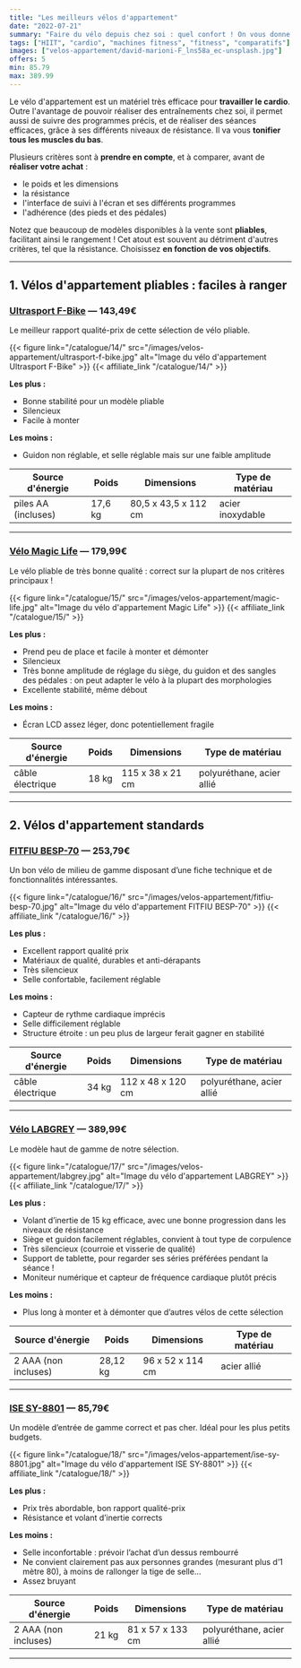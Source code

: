 ```yaml
---
title: "Les meilleurs vélos d'appartement"
date: "2022-07-21"
summary: "Faire du vélo depuis chez soi : quel confort ! On vous donne les critères à comparer pour bien faire votre choix."
tags: ["HIIT", "cardio", "machines fitness", "fitness", "comparatifs"]
images: ["velos-appartement/david-marioni-F_lns58a_ec-unsplash.jpg"]
offers: 5
min: 85.79
max: 389.99
---
```


Le vélo d'appartement est un matériel très efficace pour **travailler le cardio**. Outre l'avantage de pouvoir réaliser des entraînements chez soi, il permet aussi de suivre des programmes précis, et de réaliser des séances efficaces, grâce à ses différents niveaux de résistance.
Il va vous **tonifier tous les muscles du bas**.

Plusieurs critères sont à **prendre en compte**, et à comparer, avant de **réaliser votre achat** :
- le poids et les dimensions
- la résistance
- l'interface de suivi à l'écran et ses différents programmes
- l'adhérence (des pieds et des pédales)

Notez que beaucoup de modèles disponibles à la vente sont **pliables**, facilitant ainsi le rangement !
Cet atout est souvent au détriment d'autres critères, tel que la résistance.
Choisissez **en fonction de vos objectifs**.

---

## 1. Vélos d'appartement pliables : faciles à ranger

### [Ultrasport F-Bike](/catalogue/14/) — 143,49€

Le meilleur rapport qualité-prix de cette sélection de vélo pliable.

{{< figure link="/catalogue/14/" src="/images/velos-appartement/ultrasport-f-bike.jpg" alt="Image du vélo d'appartement Ultrasport F-Bike" >}}
{{< affiliate_link "/catalogue/14/" >}}

**Les plus :**
- Bonne stabilité pour un modèle pliable
- Silencieux
- Facile à monter

**Les moins :**
- Guidon non réglable, et selle réglable mais sur une faible amplitude

|    Source d'énergie | Poids   |    Dimensions        |    Type de matériau |
| -----------------   | -----   | ----------------     | ----------------    |
| piles AA (incluses) | 17,6 kg | 80,5 x 43,5 x 112 cm | acier inoxydable    |
---
### [Vélo Magic Life](/catalogue/15/) — 179,99€

Le vélo pliable de très bonne qualité : correct sur la plupart de nos critères principaux !

{{< figure link="/catalogue/15/" src="/images/velos-appartement/magic-life.jpg" alt="Image du vélo d'appartement Magic Life" >}}
{{< affiliate_link "/catalogue/15/" >}}

**Les plus :**
- Prend peu de place et facile à monter et démonter
- Silencieux
- Très bonne amplitude de réglage du siège,  du guidon et des sangles des pédales : on peut adapter le vélo à la plupart des morphologies
- Excellente stabilité, même débout

**Les moins :**
- Écran LCD assez léger, donc potentiellement fragile

|    Source d'énergie | Poids   |    Dimensions     |    Type de matériau       |
| -----------------   | -----   | ----------------  | ---------------------     |
| câble électrique    | 18 kg   | 115 x 38 x 21 cm  | polyuréthane, acier allié |
---
## 2. Vélos d'appartement standards

### [FITFIU BESP-70](/catalogue/16/) — 253,79€

Un bon vélo de milieu de gamme disposant d’une fiche technique et de fonctionnalités intéressantes.

{{< figure link="/catalogue/16/" src="/images/velos-appartement/fitfiu-besp-70.jpg" alt="Image du vélo d'appartement FITFIU BESP-70" >}}
{{< affiliate_link "/catalogue/16/" >}}

**Les plus :**
- Excellent rapport qualité prix
- Matériaux de qualité, durables et anti-dérapants
- Très silencieux
- Selle confortable, facilement réglable

**Les moins :**
- Capteur de rythme cardiaque imprécis
- Selle difficilement réglable
- Structure étroite : un peu plus de largeur ferait gagner en stabilité


|    Source d'énergie | Poids   |    Dimensions     |    Type de matériau       |
| -----------------   | -----   | ----------------  | ---------------------     |
| câble électrique    | 34 kg   | 112 x 48 x 120 cm | polyuréthane, acier allié |
---
### [Vélo LABGREY](/catalogue/17/) — 389,99€

Le modèle haut de gamme de notre sélection.

{{< figure link="/catalogue/17/" src="/images/velos-appartement/labgrey.jpg" alt="Image du vélo d'appartement LABGREY" >}}
{{< affiliate_link "/catalogue/17/" >}}

**Les plus :**
- Volant d’inertie de 15 kg efficace, avec une bonne progression dans les niveaux de résistance
- Siège et guidon facilement réglables, convient à tout type de corpulence
- Très silencieux (courroie et visserie de qualité)
- Support de tablette, pour regarder ses séries préférées pendant la séance !
- Moniteur numérique et capteur de fréquence cardiaque plutôt précis

**Les moins :**
- Plus long à monter et à démonter que d’autres vélos de cette sélection


|    Source d'énergie   | Poids    |    Dimensions     |    Type de matériau   |
| -----------------     | -----    | ----------------  | --------------------- |
|  2 AAA (non incluses) | 28,12 kg | 96 x 52 x 114 cm  | acier allié           |
---
### [ISE SY-8801](/catalogue/18/) — 85,79€

Un modèle d’entrée de gamme correct et pas cher. Idéal pour les plus petits budgets.

{{< figure link="/catalogue/18/" src="/images/velos-appartement/ise-sy-8801.jpg" alt="Image du vélo d'appartement ISE SY-8801" >}}
{{< affiliate_link "/catalogue/18/" >}}

**Les plus :**
- Prix très abordable, bon rapport qualité-prix
- Résistance et volant d’inertie corrects

**Les moins :**
- Selle inconfortable : prévoir l’achat d’un dessus rembourré
- Ne convient clairement pas aux personnes grandes (mesurant plus d’1 mètre 80), à moins de rallonger la tige de selle…
- Assez bruyant


|    Source d'énergie   | Poids   |    Dimensions     |    Type de matériau         |
| -----------------     | -----   | ----------------  | ---------------------       |
|  2 AAA (non incluses) | 21 kg   | 81 x 57 x 133 cm  | polyuréthane, acier allié   |
---
